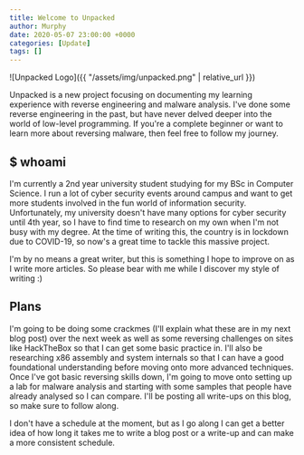```yaml
---
title: Welcome to Unpacked
author: Murphy
date: 2020-05-07 23:00:00 +0000
categories: [Update]
tags: []
---
```


![Unpacked Logo]({{ "/assets/img/unpacked.png" | relative_url }})

Unpacked is a new project focusing on documenting my learning experience with reverse engineering and malware analysis. I've done some reverse engineering in the past, but have never delved deeper into the world of low-level programming. If you're a complete beginner or want to learn more about reversing malware, then feel free to follow my journey.

## $ whoami
I'm currently a 2nd year university student studying for my BSc in Computer Science. I run a lot of cyber security events around campus and want to get more students involved in the fun world of information security. Unfortunately, my university doesn't have many options for cyber security until 4th year, so I have to find time to research on my own when I'm not busy with my degree. At the time of writing this, the country is in lockdown due to COVID-19, so now's a great time to tackle this massive project.

I'm by no means a great writer, but this is something I hope to improve on as I write more articles. So please bear with me while I discover my style of writing :)

## Plans
I'm going to be doing some crackmes (I'll explain what these are in my next blog post) over the next week as well as some reversing challenges on sites like HackTheBox so that I can get some basic practice in. I'll also be researching x86 assembly and system internals so that I can have a good foundational understanding before moving onto more advanced techniques. Once I've got basic reversing skills down, I'm going to move onto setting up a lab for malware analysis and starting with some samples that people have already analysed so I can compare. I'll be posting all write-ups on this blog, so make sure to follow along.

I don't have a schedule at the moment, but as I go along I can get a better idea of how long it takes me to write a blog post or a write-up and can make a more consistent schedule.